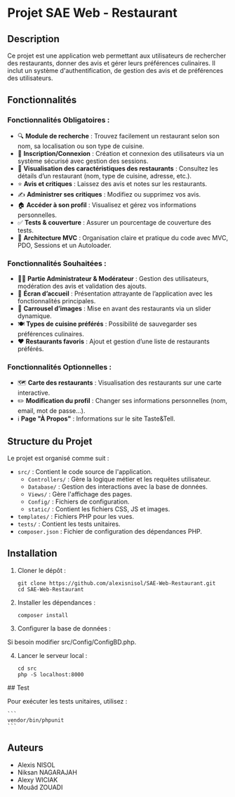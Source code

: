# Projet SAE Web - Restaurant

## Description

Ce projet est une application web permettant aux utilisateurs de rechercher des restaurants, donner des avis et gérer leurs préférences culinaires. Il inclut un système d'authentification, de gestion des avis et de préférences des utilisateurs.

## Fonctionnalités

### Fonctionnalités Obligatoires :
- 🔍 **Module de recherche** : Trouvez facilement un restaurant selon son nom, sa localisation ou son type de cuisine.
- 🔑 **Inscription/Connexion** : Création et connexion des utilisateurs via un système sécurisé avec gestion des sessions.
- 🏪 **Visualisation des caractéristiques des restaurants** : Consultez les détails d’un restaurant (nom, type de cuisine, adresse, etc.).
- ⭐ **Avis et critiques** : Laissez des avis et notes sur les restaurants.
- ✍️ **Administrer ses critiques** : Modifiez ou supprimez vos avis.
- 🏠 **Accéder à son profil** : Visualisez et gérez vos informations personnelles.
- ✅ **Tests & couverture** : Assurer un pourcentage de couverture des tests.
- 📐 **Architecture MVC** : Organisation claire et pratique du code avec MVC, PDO, Sessions et un Autoloader.

### Fonctionnalités Souhaitées :
- 👨‍💼 **Partie Administrateur & Modérateur** : Gestion des utilisateurs, modération des avis et validation des ajouts.
- 🏡 **Écran d’accueil** : Présentation attrayante de l’application avec les fonctionnalités principales.
- 🎠 **Carrousel d’images** : Mise en avant des restaurants via un slider dynamique.
- 🍽️ **Types de cuisine préférés** : Possibilité de sauvegarder ses préférences culinaires.
- ❤️ **Restaurants favoris** : Ajout et gestion d’une liste de restaurants préférés.

### Fonctionnalités Optionnelles :
- 🗺️ **Carte des restaurants** : Visualisation des restaurants sur une carte interactive.
- ✏️ **Modification du profil** : Changer ses informations personnelles (nom, email, mot de passe...).
- ℹ️ **Page "À Propos"** : Informations sur le site Taste&Tell.

## Structure du Projet

Le projet est organisé comme suit :
- `src/` : Contient le code source de l'application.
  - `Controllers/` : Gère la logique métier et les requêtes utilisateur.
  - `Database/` : Gestion des interactions avec la base de données.
  - `Views/` : Gère l'affichage des pages.
  - `Config/` : Fichiers de configuration.
  - `static/` : Contient les fichiers CSS, JS et images.
- `templates/` : Fichiers PHP pour les vues.
- `tests/` : Contient les tests unitaires.
- `composer.json` : Fichier de configuration des dépendances PHP.

## Installation

1. Cloner le dépôt :
   ```
   git clone https://github.com/alexisnisol/SAE-Web-Restaurant.git
   cd SAE-Web-Restaurant
   ```

2. Installer les dépendances : 

    ```
    composer install
    ```

3. Configurer la base de données : 

Si besoin modifier src/Config/ConfigBD.php.  

4. Lancer le serveur local : 

    ```
    cd src
    php -S localhost:8000
    ```

## Test

Pour exécuter les tests unitaires, utilisez :

    ```
    vendor/bin/phpunit
    ```

## Auteurs

- Alexis NISOL
- Niksan NAGARAJAH
- Alexy WICIAK
- Mouâd ZOUADI

